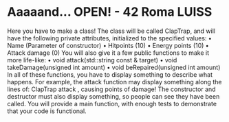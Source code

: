 # Aaaaand... OPEN! - 42 Roma LUISS

Here you have to make a class!
The class will be called ClapTrap, and will have the following private attributes, initialized to the specified values:
 • Name (Parameter of constructor)
 • Hitpoints (10)
 • Energy points (10)
 • Attack damage (0)
You will also give it a few public functions to make it more life-like:
 • void attack(std::string const & target)
 • void takeDamage(unsigned int amount)
 • void beRepaired(unsigned int amount)
In all of these functions, you have to display something to describe what happens.
For example, the attack function may display something along the lines of:
 ClapTrap <name> attack <target>, causing <damage> points of damage!
The constructor and destructor must also display something, so people can see they have been called.
You will provide a main function, with enough tests to demonstrate that your code is functional.
